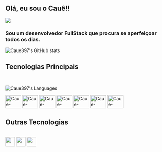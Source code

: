## Olá, eu sou o Cauê!! 

<a href="https://www.linkedin.com/in/cau%C3%AA-gallizzi-61a77724a/" target="_blank"><img src="https://img.shields.io/badge/LinkedIn-0077B5?style=for-the-badge&logo=linkedin&logoColor=white" /></a>

### Sou um desenvolvedor FullStack que procura se aperfeiçoar todos os dias.

![Caue397's GitHub stats](https://github-readme-stats.vercel.app/api?username=Caue397&theme=radical)

## Tecnologias Principais

</br>

![Caue397's Languages](https://github-readme-stats.vercel.app/api/top-langs/?username=Caue397&layout=compact&theme=radical)

<div>
  <img alt="Caue-JavaScript" height="40" width="50" src="https://cdn.jsdelivr.net/gh/devicons/devicon/icons/javascript/javascript-original.svg" />
  <img alt="Caue-TypeScript" height="40" width="50" src="https://cdn.jsdelivr.net/gh/devicons/devicon/icons/typescript/typescript-original.svg" />
  <img alt="Caue-SASS" height="40" width="50" src="https://cdn.jsdelivr.net/gh/devicons/devicon@latest/icons/sass/sass-original.svg" />
  <img alt="Caue-Bootstrap" height="40" width="50" src="https://cdn.jsdelivr.net/gh/devicons/devicon@latest/icons/bootstrap/bootstrap-original-wordmark.svg" />
  <img alt="Caue-React" height="40" width="50" src="https://cdn.jsdelivr.net/gh/devicons/devicon@latest/icons/react/react-original-wordmark.svg" />
  <img alt="Caue-NodeJS" height="40" width="50" src="https://cdn.jsdelivr.net/gh/devicons/devicon@latest/icons/nodejs/nodejs-original-wordmark.svg" />
  <img alt="Caue-MongoDB" height="40" width="50" src="https://cdn.jsdelivr.net/gh/devicons/devicon@latest/icons/mongodb/mongodb-plain-wordmark.svg" />
</div>

## Outras Tecnologias

</br>

<div>
  <img align="center" height="30" src="https://img.shields.io/badge/HTML5-E34F26?style=for-the-badge&logo=html5&logoColor=white" />
  <img align="center" height="30" src="https://img.shields.io/badge/CSS3-1572B6?style=for-the-badge&logo=css3&logoColor=white" />
  <img align="center" height="30" src="https://img.shields.io/badge/Microsoft_Excel-217346?style=for-the-badge&logo=microsoft-excel&logoColor=white" />
</div>

</br>

